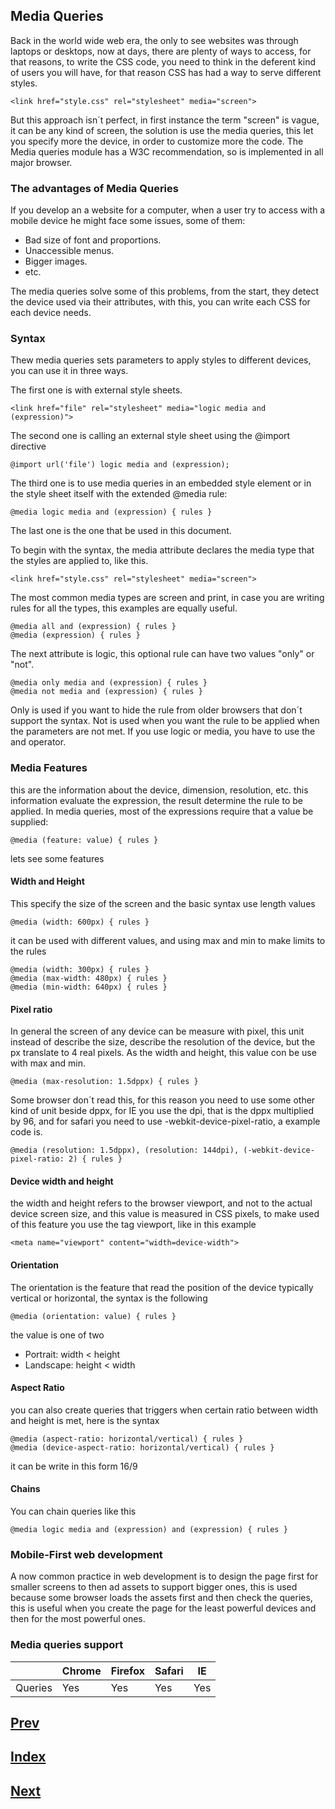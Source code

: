 ## Media Queries

Back in the world wide web era, the only to see websites was through laptops or desktops, now at days, there are plenty of ways to access, for that reasons, to write the CSS code, you need to think in the deferent kind of users you will have, for that reason CSS has had a way to serve different styles.

```
<link href="style.css" rel="stylesheet" media="screen">
```

But this approach isn´t perfect, in first instance the term "screen" is vague, it can be any kind of screen, the solution is use the media queries, this let you specify more the device, in order to customize more the code.
The Media queries module has a W3C recommendation, so is implemented in all major browser.

### The advantages of Media Queries

If you develop an a website for a computer, when a user try to access with a mobile device he might face some issues, some of them:

- Bad size of font and proportions.
- Unaccessible menus.
- Bigger images.
- etc.

The media queries solve some of this problems, from the start, they detect the device used via their attributes, with this, you can write each CSS for each device needs.

### Syntax

Thew media queries sets parameters to apply styles to different devices, you can use it in three ways.

The first one is with external style sheets.
```
<link href="file" rel="stylesheet" media="logic media and (expression)">
```

The second one is calling an external style sheet using the @import directive

```
@import url('file') logic media and (expression);
```

The third one is to use media queries in an embedded style element or in the style sheet itself with the extended @media rule:

```
@media logic media and (expression) { rules }
```

The last one is the one that be used in this document.

To begin with the syntax, the media attribute declares the media type that the styles are applied to, like this.

```
<link href="style.css" rel="stylesheet" media="screen">
```

The most common media types are screen and print, in case you are writing rules for all the types, this examples are equally useful.

```
@media all and (expression) { rules }
@media (expression) { rules }
```

The next attribute is logic, this optional rule can have two values "only" or "not".

```
@media only media and (expression) { rules }
@media not media and (expression) { rules }
```

Only is used if you want to hide the rule from older browsers that don´t support the syntax.
Not is used when you want the rule to be applied when the parameters are not met.
If you use logic or media, you have to use the and operator.

### Media Features

this are the information about the device, dimension, resolution, etc. this information evaluate the expression, the result determine the rule to be applied.
In media queries, most of the expressions require that a value be supplied:

```
@media (feature: value) { rules }
```

lets see some features

#### Width and Height

This specify the size of the screen and the basic syntax use length values

```
@media (width: 600px) { rules }
```

it can be used with different values, and using max and min to make limits to the rules

```
@media (width: 300px) { rules }
@media (max-width: 480px) { rules }
@media (min-width: 640px) { rules }
```

#### Pixel ratio

In general the screen of any device can be measure with pixel, this unit instead of describe the size, describe the resolution of the device, but the px translate to 4 real pixels.
As the width and height, this value con be use with max and min.

```
@media (max-resolution: 1.5dppx) { rules }
```

Some browser don´t read this, for this reason you need to use some other kind of unit beside dppx, for IE you use the dpi, that is the dppx multiplied by 96, and for safari you need to use -webkit-device-pixel-ratio, a example code is.

```
@media (resolution: 1.5dppx), (resolution: 144dpi), (-webkit-device-pixel-ratio: 2) { rules }
```

#### Device width and height

the width and height refers to the browser viewport, and not to the actual device screen size, and this value is measured in CSS pixels, to make used of this feature you use the tag viewport, like in this example

```
<meta name="viewport" content="width=device-width">
```

#### Orientation

The orientation is the feature that read the position of the device typically vertical or horizontal, the syntax is the following

```
@media (orientation: value) { rules }
```

the value is one of two

- Portrait: width < height
- Landscape: height < width

#### Aspect Ratio

you can also create queries that triggers when certain ratio between width and height is met, here is the syntax

```
@media (aspect-ratio: horizontal/vertical) { rules }
@media (device-aspect-ratio: horizontal/vertical) { rules }
```

it can be write in this form 16/9

#### Chains

You can chain queries like this

```
@media logic media and (expression) and (expression) { rules }
```

### Mobile-First web development

A  now common practice in web development is to design the page first for smaller screens to then ad assets to support bigger ones, this is used because some browser loads the assets first and then check the queries, this is useful when you create the page for the least powerful devices and then for the most powerful ones.

### Media queries support

|         | Chrome | Firefox | Safari |  IE |
| ------- | ------ | ------- | ------ | --- |
| Queries |   Yes  |    Yes  |   Yes  | Yes |


## [Prev](https://github.com/IIKUYY/CSS/blob/main/Chapter01/Ch1.md)
## [Index](https://github.com/IIKUYY/CSS/blob/main/Chapter02/README.md)
## [Next](https://github.com/IIKUYY/CSS/blob/main/Chapter03/Ch3.md)